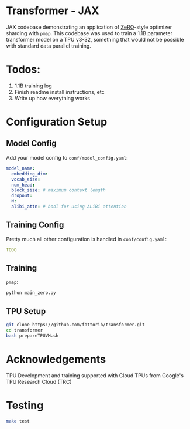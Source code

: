 # Transformer - JAX

JAX codebase demonstrating an application of [ZeRO](https://arxiv.org/abs/1910.02054)-style optimizer sharding with ```pmap```. This codebase was used to train a 1.1B parameter transformer model on a TPU v3-32, something that would not be possible with standard data parallel training. 

# Todos: 
1. 1.1B training log
2. Finish readme install instructions, etc 
3. Write up how everything works 

# Configuration Setup

## Model Config

Add your model config to ```conf/model_config.yaml```:

```yaml
model_name:
  embedding_dim: 
  vocab_size: 
  num_head: 
  block_size: # maximum context length 
  dropout: 
  N: 
  alibi_attn: # bool for using ALiBi attention 
```

## Training Config
Pretty much all other configuration is handled in ```conf/config.yaml```:

```yaml
TODO
```


## Training 

```pmap```:

```bash 
python main_zero.py
```


## TPU Setup

```bash
git clone https://github.com/fattorib/transformer.git
cd transformer 
bash prepareTPUVM.sh
```

# Acknowledgements
TPU Development and training supported with Cloud TPUs from Google's TPU Research Cloud (TRC)


# Testing
```bash 
make test
```

